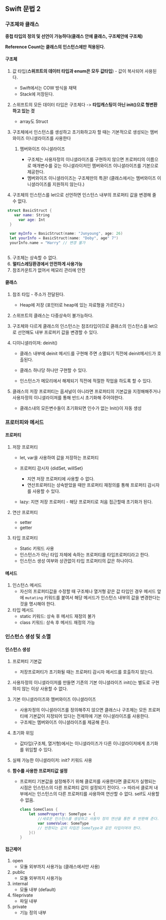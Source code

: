 ## Swift 문법 2



### 구조체와 클래스

**중첩 타입의 정의 및 선언이 가능하다(클래스 안에 클래스, 구조체안에 구조체)**

**Reference Count는 클래스의 인스턴스에만 적용된다.**

#### 구조체

1. 값 타입(**스위프트의 데이터 타입과 enum은 모두 값타입**) - 값이 복사되어 사용된다.
   - Swift에서는 COW 방식을 채택
   - Stack에 저장된다.
2. 스위프트의 모든 데이터 타입은 구조체다 -> **타입캐스팅이 아닌 init()으로 형변환 하고 있는 것**
   - array도 Struct
3. 구조체에서 인스턴스를 생성하고 초기화하고자 할 때는 기본적으로 생성되는 멤버와이즈 이니셜라이즈를 사용한다

   1. 멤버와이즈 이니셜라이즈

      - 구조체는 사용자정의 이니셜라이즈를 구현하지 않으면 프로퍼티의 이름으로 매개변수를 갖는 이니셜라이저인 멤버와이즈 이니셜라이즈를 기본으로 제공한다.
      - 멤버와이즈 이니셜라이즈는 구조체만의 특권! (클래스에서는 멤버와이즈 이니셜라이즈를 지원하지 않는다.)

4. 구조체의 인스턴스를 let으로 선언하면 인스턴스 내부의 프로퍼티 값을 변경해 줄 수 없다.

```swift
 struct BasicStruct {
  	var name: String
      var age: Int
  }
  
  var myInfo = BasicStruct(name: "Junyoung", age: 26)
  let yourInfo = BasicStruct(name: "Doby", age" 7")
  yourInfo.name = "Harry" // 변경 불가
  
```

5. 구조체는 상속할 수 없다.
6. **멀티스레딩환경에서 안전하게 사용가능**
7. 참조카운트가 없어서 메모리 관리에 안전

#### 클래스

1. 참조 타입 - 주소가 전달된다.
   - Heap에 저장 (포인터로 heap에 있는 자료형을 가르킨다.)

2. 스위프트의 클래스는 다중상속이 불가능하다.

3. 구조체와 다르게 클래스의 인스턴스는 참조타입이므로 클래스의 인스턴스를 let으로 선언해도 내부 프로퍼키 값을 변경할 수 있다.

4. 디이니셜라이져: deinit()

   - 클래스 내부에 deinit 메서드를 구현해 주면 소멸되기 직전에 deinit메서드가 호출된다.

   - 클래스 하나당 하나만 구현할 수 있다.
   - 인스턴스가 메모리에서 해제되기 직전에 적절한 작업을 하도록 할 수 있다.

5. 클래스의 저장 프로퍼티는 옵셔널이 아니라면 프로퍼티의 기본값을 지정해해주거나 사용자정의 이니셜라이져를 통해 반드시 초기화해 주어야한다.
   - 클래스내의 모든변수들이 초기화되면 인수가 없는 Init()이 자동 생성



### 프로터피와 메서드

#### 프로퍼티

1. 저장 프로퍼티

   - let, var을 사용하여 값을 저장하는 프로퍼티

   - 프로퍼티 감시자 {didSet, willSet}
     - 지연 저장 프로퍼티에 사용할 수 없다.
     - 연산프로퍼티는 상속받았을 때만 프로퍼티 재정의를 통해 프로퍼티 감시자를 사용할 수 있다.
   - lazy: 지연 저장 프로퍼티 - 해당 프로퍼티로 처음 접근할때 초기화가 된다.

2. 연산 프로퍼티

   - setter
   - getter

3. 타입 프로퍼티

   - Static 키워드 사용
   - 인스턴스가 아닌 타입 자체에 속하는 프로퍼티를 타입프로퍼티라고 한다.
   - 인스턴스 생성 여부와 상관없이 타입 프로퍼티의 값은 하나이다.

#### 메서드

1. 인스턴스 메서드
   - 자신의 프로퍼티값을 수정할 때 구조체나 열거형 같은 값 타입인 경우 메서드 앞에 `mutating` 키워드를 붙여서 해당 메서드가 인스턴스 내부의 값을 변경한다는 것을 명시해야 한다.
2. 타입 메서드
   - static 키워드: 상속 후 메서드 재정의 불가
   - class 키워드: 상속 후 메서드 재정의 가능



### 인스턴스 생성 및 소멸

#### 인스턴스 생성

1. 프로퍼티 기본값

   - 저장프로퍼티가 초기화될 때는 프로퍼티 감시자 메서드를 호출하지  않는다.

2. 사용자정의 이니셜라이저를 만들면 기존의 기본 이니셜라이즈 init()는 별도로 구현하지 않는 이상 사용할 수 없다.

3. 기본 이니셜라이즈와 멤버와이즈 이니셜라이즈

   - 사용자정의 이니셜라이즈를 정의해주지 않으면 클래스나 구조체는 모든 프로퍼티에 기본값이 지정되어 있다는 전제하에 기본 이니셜라이즈를 사용한다.
   - 구조체는 멤버와이즈 이니셜라이즈를 제공해 준다.

4. 초기화 위임

   - 값타입(구조체, 열거형)에서는 이니셜라이즈가 다른 이니셜라이저에게 초기화를 위임할 수 있다.

5. 실패 가능한 이니셜라이저: init? 키워드 사용

6. **함수를 사용한 프로퍼티값 설정**

   - 프로퍼티 기본값을 설정해주기 위해 클로저를 사용한다면 클로저가 실행되는 시점은 인스턴스의 다른 프로퍼티 값이 설정되기 전이다. -> 따라서 클로저 내부에서는 인스턴스의 다른 프로퍼티를 사용하여 연산할 수 없다. self도 사용할 수 없음.

     ```swift
     class SomeClass {
         let someProperty: SomeType = {
             //새로운 인스턴스를 생성하고 사용자 정의 연산을 통한 후 반환해 준다.
             var someValue: SomeType
             // 반환되는 값의 타입은 SomeType과 같은 타입이여야 한다.
         }()
     }
     ```



      



#### 접근제어

1. open
   - 모듈 외부까지 사용가능 (클래스에서만 사용)
2. public
   - 모듈 외부까지 사용가능
3. internal
   - 모듈 내부 (default)
4. fileprivate
   - 파일 내부
5. private
   - 기능 정의 내부
